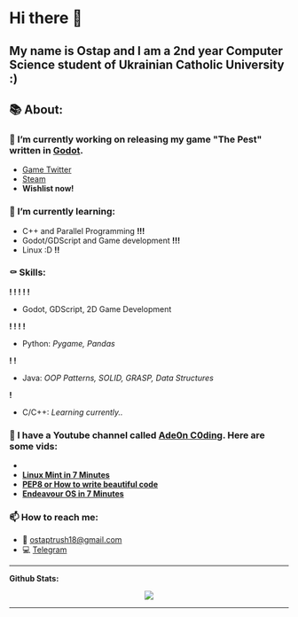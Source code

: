 # Hi there 👋

My name is Ostap and I am a 2nd year Computer Science student of Ukrainian Catholic University :)
---

## 📚 About:

### 🔭 I’m currently working on releasing my game "The Pest" written in [Godot](https://godotengine.org/).
- [Game Twitter](https://twitter.com/thepestgame)
- [Steam](https://store.steampowered.com/app/1823100/The_Pest/)
- **Wishlist now!**

### 🌱 I’m currently learning:
- С++ and Parallel Programming **!!!**
- Godot/GDScript and Game development **!!!**
- Linux :D **!!**


### ⚰️ Skills:
**! ! ! ! !**
- Godot, GDScript, 2D Game Development

**! ! ! !**
- Python: _Pygame, Pandas_

**! !**
- Java: _OOP Patterns, SOLID, GRASP, Data Structures_

**!**
- C/C++: _Learning currently.._

### 🎥 I have a Youtube channel called [Ade0n C0ding](https://www.youtube.com/c/Ade0nC0ding). Here are some vids:

 - 
 - **[Linux Mint in 7 Minutes](https://youtu.be/S2LXbadQuwQ)**
 - **[PEP8 or How to write beautiful code](https://www.youtube.com/watch?v=Y8wAAZwPFhs&t=257s)**
 - **[Endeavour OS in 7 Minutes](https://youtu.be/BxPpWnFF6Jw)**

### 📫 How to reach me:
- 📃 <ostaptrush18@gmail.com> 
- 💻 [Telegram](https://t.me/ade0n18)

---

**Github Stats:**

<p align="center">
  
  <img src="https://github-readme-stats.vercel.app/api?username=Adeon18&count_private=true&show_icons=true&theme=tokyonight">
  <!--
  <img src="https://github-readme-stats.vercel.app/api/top-langs/?username=Adeon18&count_private=true&theme=dracula">
  -->


</p>

---